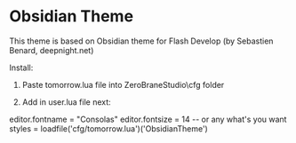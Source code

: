 Obsidian Theme
==============

This theme is based on Obsidian theme for Flash Develop (by Sebastien Benard, deepnight.net)

Install:
1. Paste tomorrow.lua file into ZeroBraneStudio\cfg folder

2. Add in user.lua file next:

editor.fontname = "Consolas"
editor.fontsize = 14 -- or any what's you want
styles = loadfile('cfg/tomorrow.lua')('ObsidianTheme')